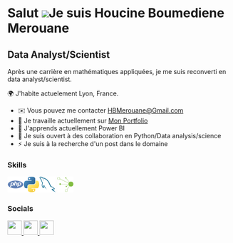 Salut ![](https://user-images.githubusercontent.com/18350557/176309783-0785949b-9127-417c-8b55-ab5a4333674e.gif)Je suis Houcine Boumediene Merouane
===================================================================================================================================================

Data Analyst/Scientist
----------------------

Après une carrière en mathématiques appliquées, je me suis reconverti en data analyst/scientist.

🌍  J'habite actuelement Lyon, France.
*   ✉️  Vous pouvez me contacter [HBMerouane@Gmail.com](mailto:HBMerouane@Gmail.com)
*   🚀  Je travaille actuellement sur [Mon Portfolio](http://github.com/elho2007)
*   🧠  J'apprends actuellement Power BI
*   🤝  Je suis ouvert à des collaboration en Python/Data analysis/science
*   ⚡  Je suis à la recherche d'un post dans le domaine

### Skills 
<p align="left">
<a href="https://www.php.net/" target="_blank" rel="noreferrer"><img src="img/php-colored.svg" width="36" height="36" alt="PHP" /></a><a href="https://www.python.org/" target="_blank" rel="noreferrer"><img src="img/python-colored.svg" width="36" height="36" alt="Python" /></a><a href="https://www.mysql.com/" target="_blank" rel="noreferrer"><img src="img/mysql-colored.svg" width="36" height="36" alt="MySQL" /></a>
  <a href="https://www.talend.com/" target="_blank" rel="noreferrer"><img src="img/talend-colored.png" width="36" height="36" alt="Talend" /></a>
</p>
                    

### Socials
                  
<p align="left"> <a href="https://discord.com/users/elho111" target="_blank" rel="noreferrer"> <picture> <source media="(prefers-color-scheme: dark)" srcset="undefined" /> <source media="(prefers-color-scheme: light)" srcset="https://raw.githubusercontent.com/danielcranney/readme-generator/main/public/icons/socials/discord.svg" /> <img src="https://raw.githubusercontent.com/danielcranney/readme-generator/main/public/icons/socials/discord.svg" width="32" height="32" /> </picture> </a> <a href="https://www.github.com/elho2007" target="_blank" rel="noreferrer"> <picture> <source media="(prefers-color-scheme: dark)" srcset="https://raw.githubusercontent.com/danielcranney/readme-generator/main/public/icons/socials/github-dark.svg" /> <source media="(prefers-color-scheme: light)" srcset="https://raw.githubusercontent.com/danielcranney/readme-generator/main/public/icons/socials/github.svg" /> <img src="https://raw.githubusercontent.com/danielcranney/readme-generator/main/public/icons/socials/github.svg" width="32" height="32" /> </picture> </a> <a href="https://www.linkedin.com/in/houcine-boumediene-merouane" target="_blank" rel="noreferrer"> <picture> <source media="(prefers-color-scheme: dark)" srcset="https://raw.githubusercontent.com/danielcranney/readme-generator/main/public/icons/socials/linkedin-dark.svg" /> <source media="(prefers-color-scheme: light)" srcset="https://raw.githubusercontent.com/danielcranney/readme-generator/main/public/icons/socials/linkedin.svg" /> <img src="https://raw.githubusercontent.com/danielcranney/readme-generator/main/public/icons/socials/linkedin.svg" width="32" height="32" /> </picture> </a></p>

